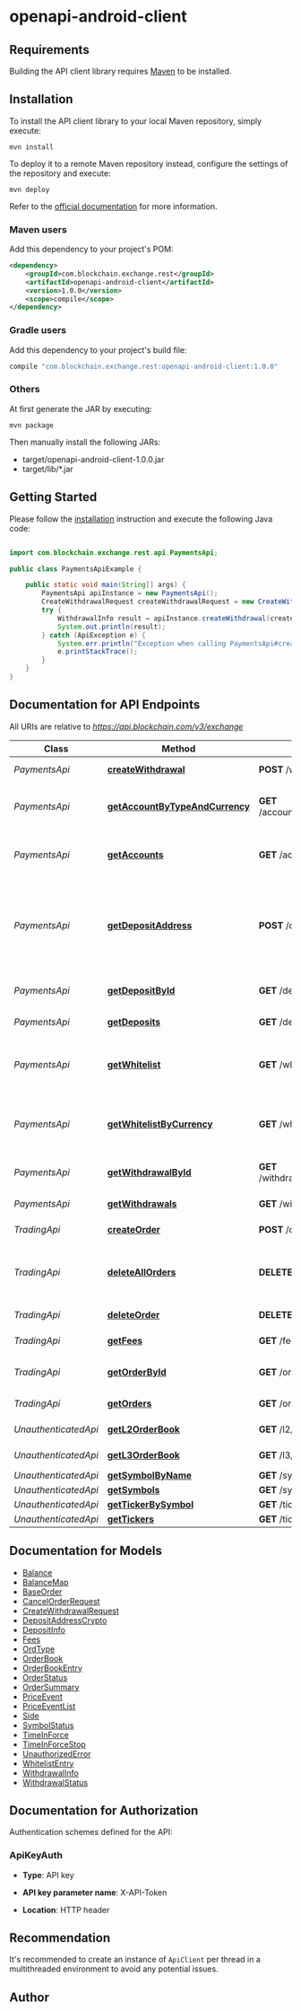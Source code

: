 # openapi-android-client

## Requirements

Building the API client library requires [Maven](https://maven.apache.org/) to be installed.

## Installation

To install the API client library to your local Maven repository, simply execute:

```shell
mvn install
```

To deploy it to a remote Maven repository instead, configure the settings of the repository and execute:

```shell
mvn deploy
```

Refer to the [official documentation](https://maven.apache.org/plugins/maven-deploy-plugin/usage.html) for more information.

### Maven users

Add this dependency to your project's POM:

```xml
<dependency>
    <groupId>com.blockchain.exchange.rest</groupId>
    <artifactId>openapi-android-client</artifactId>
    <version>1.0.0</version>
    <scope>compile</scope>
</dependency>
```

### Gradle users

Add this dependency to your project's build file:

```groovy
compile "com.blockchain.exchange.rest:openapi-android-client:1.0.0"
```

### Others

At first generate the JAR by executing:

    mvn package

Then manually install the following JARs:

- target/openapi-android-client-1.0.0.jar
- target/lib/*.jar

## Getting Started

Please follow the [installation](#installation) instruction and execute the following Java code:

```java

import com.blockchain.exchange.rest.api.PaymentsApi;

public class PaymentsApiExample {

    public static void main(String[] args) {
        PaymentsApi apiInstance = new PaymentsApi();
        CreateWithdrawalRequest createWithdrawalRequest = new CreateWithdrawalRequest(); // CreateWithdrawalRequest | 
        try {
            WithdrawalInfo result = apiInstance.createWithdrawal(createWithdrawalRequest);
            System.out.println(result);
        } catch (ApiException e) {
            System.err.println("Exception when calling PaymentsApi#createWithdrawal");
            e.printStackTrace();
        }
    }
}

```

## Documentation for API Endpoints

All URIs are relative to *https://api.blockchain.com/v3/exchange*

Class | Method | HTTP request | Description
------------ | ------------- | ------------- | -------------
*PaymentsApi* | [**createWithdrawal**](docs/PaymentsApi.md#createWithdrawal) | **POST** /withdrawals | Request a withdrawal
*PaymentsApi* | [**getAccountByTypeAndCurrency**](docs/PaymentsApi.md#getAccountByTypeAndCurrency) | **GET** /accounts/{account}/{currency} | Receive current account balances
*PaymentsApi* | [**getAccounts**](docs/PaymentsApi.md#getAccounts) | **GET** /accounts | Receive current account balances
*PaymentsApi* | [**getDepositAddress**](docs/PaymentsApi.md#getDepositAddress) | **POST** /deposits/{currency} | Get a deposit address. Currently only crypto currencies are supported
*PaymentsApi* | [**getDepositById**](docs/PaymentsApi.md#getDepositById) | **GET** /deposits/{depositId} | Get status about a deposit
*PaymentsApi* | [**getDeposits**](docs/PaymentsApi.md#getDeposits) | **GET** /deposits | Get a list of deposits
*PaymentsApi* | [**getWhitelist**](docs/PaymentsApi.md#getWhitelist) | **GET** /whitelist | Get a list of all whitelisted withdrawal accounts
*PaymentsApi* | [**getWhitelistByCurrency**](docs/PaymentsApi.md#getWhitelistByCurrency) | **GET** /whitelist/{currency} | Get a list of all whitelisted withdrawal accounts
*PaymentsApi* | [**getWithdrawalById**](docs/PaymentsApi.md#getWithdrawalById) | **GET** /withdrawals/{withdrawalId} | Get status about a withdrawal
*PaymentsApi* | [**getWithdrawals**](docs/PaymentsApi.md#getWithdrawals) | **GET** /withdrawals | Get a list of withdrawals
*TradingApi* | [**createOrder**](docs/TradingApi.md#createOrder) | **POST** /orders | Add an order
*TradingApi* | [**deleteAllOrders**](docs/TradingApi.md#deleteAllOrders) | **DELETE** /orders | Delete all open orders (of a symbol, if specified)
*TradingApi* | [**deleteOrder**](docs/TradingApi.md#deleteOrder) | **DELETE** /orders/{orderId} | Cancel a trade
*TradingApi* | [**getFees**](docs/TradingApi.md#getFees) | **GET** /fees | Get current fee level
*TradingApi* | [**getOrderById**](docs/TradingApi.md#getOrderById) | **GET** /orders/{orderId} | Get a specific order
*TradingApi* | [**getOrders**](docs/TradingApi.md#getOrders) | **GET** /orders | Get a list orders
*UnauthenticatedApi* | [**getL2OrderBook**](docs/UnauthenticatedApi.md#getL2OrderBook) | **GET** /l2/{symbol} | L2 Order Book
*UnauthenticatedApi* | [**getL3OrderBook**](docs/UnauthenticatedApi.md#getL3OrderBook) | **GET** /l3/{symbol} | L3 Order Book
*UnauthenticatedApi* | [**getSymbolByName**](docs/UnauthenticatedApi.md#getSymbolByName) | **GET** /symbols/{symbol} | Symbols
*UnauthenticatedApi* | [**getSymbols**](docs/UnauthenticatedApi.md#getSymbols) | **GET** /symbols | Symbols
*UnauthenticatedApi* | [**getTickerBySymbol**](docs/UnauthenticatedApi.md#getTickerBySymbol) | **GET** /tickers/{symbol} | Price
*UnauthenticatedApi* | [**getTickers**](docs/UnauthenticatedApi.md#getTickers) | **GET** /tickers | Price


## Documentation for Models

 - [Balance](docs/Balance.md)
 - [BalanceMap](docs/BalanceMap.md)
 - [BaseOrder](docs/BaseOrder.md)
 - [CancelOrderRequest](docs/CancelOrderRequest.md)
 - [CreateWithdrawalRequest](docs/CreateWithdrawalRequest.md)
 - [DepositAddressCrypto](docs/DepositAddressCrypto.md)
 - [DepositInfo](docs/DepositInfo.md)
 - [Fees](docs/Fees.md)
 - [OrdType](docs/OrdType.md)
 - [OrderBook](docs/OrderBook.md)
 - [OrderBookEntry](docs/OrderBookEntry.md)
 - [OrderStatus](docs/OrderStatus.md)
 - [OrderSummary](docs/OrderSummary.md)
 - [PriceEvent](docs/PriceEvent.md)
 - [PriceEventList](docs/PriceEventList.md)
 - [Side](docs/Side.md)
 - [SymbolStatus](docs/SymbolStatus.md)
 - [TimeInForce](docs/TimeInForce.md)
 - [TimeInForceStop](docs/TimeInForceStop.md)
 - [UnauthorizedError](docs/UnauthorizedError.md)
 - [WhitelistEntry](docs/WhitelistEntry.md)
 - [WithdrawalInfo](docs/WithdrawalInfo.md)
 - [WithdrawalStatus](docs/WithdrawalStatus.md)


## Documentation for Authorization

Authentication schemes defined for the API:
### ApiKeyAuth

- **Type**: API key

- **API key parameter name**: X-API-Token
- **Location**: HTTP header


## Recommendation

It's recommended to create an instance of `ApiClient` per thread in a multithreaded environment to avoid any potential issues.

## Author



